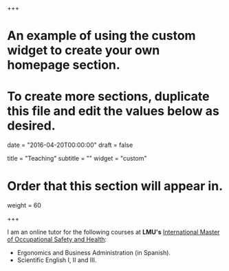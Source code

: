 +++
# An example of using the custom widget to create your own homepage section.
# To create more sections, duplicate this file and edit the values below as desired.

date = "2016-04-20T00:00:00"
draft = false

title = "Teaching"
subtitle = ""
widget = "custom"

# Order that this section will appear in.
weight = 60

+++

I am an online tutor for the following courses at **LMU's** [International Master of Occupational Safety and Health](http://www.en.m-osh.med.uni-muenchen.de/index.html):

- Ergonomics and Business Administration (in Spanish).
- Scientific English I, II and III.
